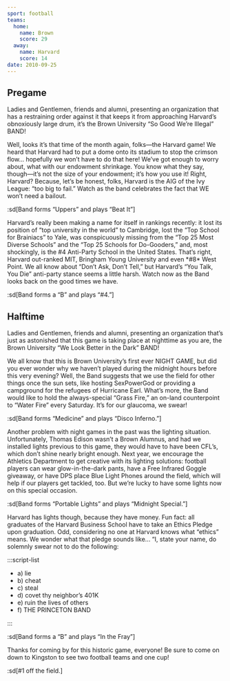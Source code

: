 ```yaml
---
sport: football
teams:
  home:
    name: Brown
    score: 29
  away:
    name: Harvard
    score: 14
date: 2010-09-25
---
```


## Pregame

Ladies and Gentlemen, friends and alumni, presenting an organization that has a restraining order against it that keeps it from approaching Harvard’s obnoxiously large drum, it’s the Brown University “So Good We’re Illegal” BAND!

Well, looks it’s that time of the month again, folks—the Harvard game! We heard that Harvard had to put a dome onto its stadium to stop the crimson flow... hopefully we won’t have to do that here! We’ve got enough to worry about, what with our endowment shrinkage. You know what they say, though—it’s not the size of your endowment; it’s how you use it! Right, Harvard? Because, let’s be honest, folks, Harvard is the AIG of the Ivy League: “too big to fail.” Watch as the band celebrates the fact that WE won’t need a bailout.

:sd[Band forms “Uppers” and plays “Beat It”]

Harvard’s really been making a name for itself in rankings recently: it lost its position of “top university in the world” to Cambridge, lost the “Top School for Brainiacs” to Yale, was conspicuously missing from the “Top 25 Most Diverse Schools” and the “Top 25 Schools for Do-Gooders,” and, most shockingly, is the #4 Anti-Party School in the United States. That’s right, Harvard out-ranked MIT, Bringham Young University and even \*#8\* West Point. We all know about “Don’t Ask, Don’t Tell,” but Harvard’s “You Talk, You Die” anti-party stance seems a little harsh. Watch now as the Band looks back on the good times we have.

:sd[Band forms a “B” and plays “#4.”]

## Halftime

Ladies and Gentlemen, friends and alumni, presenting an organization that’s just as astonished that this game is taking place at nighttime as you are, the Brown University “We Look Better in the Dark” BAND!

We all know that this is Brown University’s first ever NIGHT GAME, but did you ever wonder why we haven’t played during the midnight hours before this very evening? Well, the Band suggests that we use the field for other things once the sun sets, like hosting SexPowerGod or providing a campground for the refugees of Hurricane Earl. What’s more, the Band would like to hold the always-special “Grass Fire,” an on-land counterpoint to “Water Fire” every Saturday. It’s for our glaucoma, we swear!

:sd[Band forms “Medicine” and plays “Disco Inferno.”]

Another problem with night games in the past was the lighting situation. Unfortunately, Thomas Edison wasn’t a Brown Alumnus, and had we installed lights previous to this game, they would have to have been CFL’s, which don’t shine nearly bright enough. Next year, we encourage the Athletics Department to get creative with its lighting solutions: football players can wear glow-in-the-dark pants, have a Free Infrared Goggle giveaway, or have DPS place Blue Light Phones around the field, which will help if our players get tackled, too. But we’re lucky to have some lights now on this special occasion.

:sd[Band forms “Portable Lights” and plays “Midnight Special.”]

Harvard has lights though, because they have money. Fun fact: all graduates of the Harvard Business School have to take an Ethics Pledge upon graduation. Odd, considering no one at Harvard knows what “ethics” means. We wonder what that pledge sounds like... “I, state your name, do solemnly swear not to do the following:

:::script-list

- a) lie
- b) cheat
- c) steal
- d) covet thy neighbor’s 401K
- e) ruin the lives of others
- f) THE PRINCETON BAND

:::

:sd[Band forms a “B” and plays “In the Fray”]

Thanks for coming by for this historic game, everyone! Be sure to come on down to Kingston to see two football teams and one cup!

:sd[#1 off the field.]
